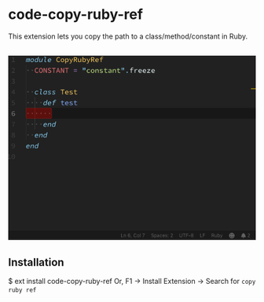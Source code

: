 # code-copy-ruby-ref

This extension lets you copy the path to a class/method/constant in Ruby.

<p align="center">
  <br />
  <img src="https://raw.githubusercontent.com/mickey/code-copy-ruby-ref/master/demo.gif" alt="Copy Ruby reference Preview" />
  <br />
</p>

## Installation

$ ext install code-copy-ruby-ref
Or, F1 → Install Extension → Search for `copy ruby ref`
